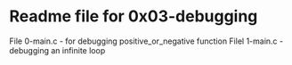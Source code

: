 # Readme file for 0x03-debugging
File 0-main.c - for debugging positive_or_negative function
Filel 1-main.c - debugging an infinite loop
